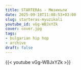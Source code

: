```yaml
---
title: STARTERAs - Мюзикъли
date: 2025-09-18T11:08:53+03:00
slug: starteras-myuzikali
youtube_id: vGg-WBJxYZk
cover: cover.jpg
tags:
- bulgarian hip hop
- archive
draft: false
---
```


{{< youtube vGg-WBJxYZk >}}
